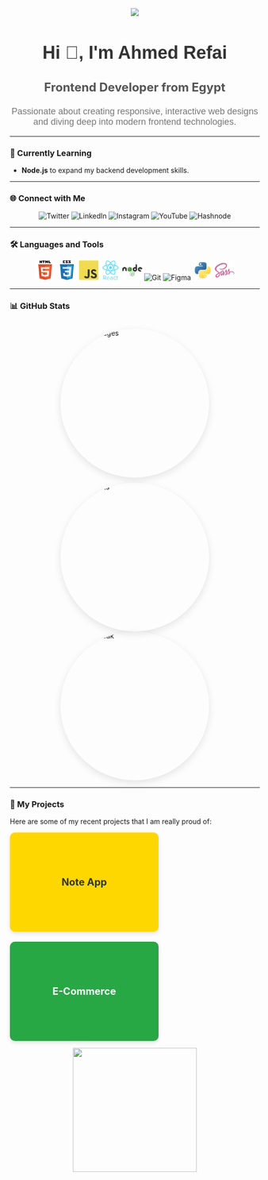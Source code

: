 <div align="center">
  <img width="1000" src="https://i.pinimg.com/originals/fb/c6/f3/fbc6f31bd3b84159470b973aca7e0f97.gif" />
</div>

<h1 align="center" style="font-size: 36px; color: #333; font-family: 'Arial', sans-serif;">Hi 👋, I'm Ahmed Refai</h1>
<h3 align="center" style="font-size: 24px; color: #555;">Frontend Developer from Egypt</h3>

<p align="center" style="font-size: 18px; color: #777; font-family: 'Arial', sans-serif; max-width: 800px;">
  Passionate about creating responsive, interactive web designs and diving deep into modern frontend technologies.
</p>

---

### 🌱 Currently Learning
- **Node.js** to expand my backend development skills.

---

### 🌐 Connect with Me
<p align="center">
  <a href="https://twitter.com/r__efai" target="_blank" style="text-decoration: none;">
    <img src="https://img.shields.io/badge/Twitter-%231DA1F2.svg?&style=for-the-badge&logo=twitter&logoColor=white" alt="Twitter" />
  </a>
  <a href="https://www.linkedin.com/in/ahmed-refai-72806125b/" target="_blank" style="text-decoration: none;">
    <img src="https://img.shields.io/badge/LinkedIn-%230077B5.svg?&style=for-the-badge&logo=linkedin&logoColor=white" alt="LinkedIn" />
  </a>
  <a href="https://instagram.com/e1.refai" target="_blank" style="text-decoration: none;">
    <img src="https://img.shields.io/badge/Instagram-%23E4405F.svg?&style=for-the-badge&logo=instagram&logoColor=white" alt="Instagram" />
  </a>
  <a href="https://youtube.com/@a_k_elrefai?si=6TbwCgOPV3GjAUbY" target="_blank" style="text-decoration: none;">
    <img src="https://img.shields.io/badge/YouTube-%23FF0000.svg?&style=for-the-badge&logo=youtube&logoColor=white" alt="YouTube" />
  </a>
  <a href="https://hashnode.com/@e1refai" target="_blank" style="text-decoration: none;">
    <img src="https://img.shields.io/badge/Hashnode-%232962FF.svg?&style=for-the-badge&logo=hashnode&logoColor=white" alt="Hashnode" />
  </a>
</p>

---

### 🛠️ Languages and Tools
<p align="center">
  <img src="https://raw.githubusercontent.com/devicons/devicon/master/icons/html5/html5-original-wordmark.svg" alt="HTML5" width="40" height="40" />
  <img src="https://raw.githubusercontent.com/devicons/devicon/master/icons/css3/css3-original-wordmark.svg" alt="CSS3" width="40" height="40" />
  <img src="https://raw.githubusercontent.com/devicons/devicon/master/icons/javascript/javascript-original.svg" alt="JavaScript" width="40" height="40" />
  <img src="https://raw.githubusercontent.com/devicons/devicon/master/icons/react/react-original-wordmark.svg" alt="React" width="40" height="40" />
  <img src="https://raw.githubusercontent.com/devicons/devicon/master/icons/nodejs/nodejs-original-wordmark.svg" alt="Node.js" width="40" height="40" />
  <img src="https://www.vectorlogo.zone/logos/git-scm/git-scm-icon.svg" alt="Git" width="40" height="40" />
  <img src="https://www.vectorlogo.zone/logos/figma/figma-icon.svg" alt="Figma" width="40" height="40" />
  <img src="https://raw.githubusercontent.com/devicons/devicon/master/icons/python/python-original.svg" alt="Python" width="40" height="40" />
  <img src="https://raw.githubusercontent.com/devicons/devicon/master/icons/sass/sass-original.svg" alt="Sass" width="40" height="40" />
</p>

---

### 📊 GitHub Stats
<p align="center" style="display: flex; flex-direction: column; align-items: center; justify-content: center; gap: 10px;">
  <div style="display: flex; flex-direction: column; align-items: center; justify-content: center; gap: 10px;">
    <img src="https://github-readme-stats.vercel.app/api/top-langs?username=elref7i&show_icons=true&locale=en&layout=compact&bg_color=ffffff00" alt="Top Languages" style="border-radius: 50%; width: 300px; height: 300px; box-shadow: 0 5px 15px rgba(0, 0, 0, 0.1); transition: transform 0.3s ease;" onmouseover="this.style.transform='scale(1.1)'" onmouseout="this.style.transform='scale(1)'"/>
    <img src="https://github-readme-stats.vercel.app/api?username=elref7i&show_icons=true&locale=en&bg_color=ffffff00" alt="GitHub Stats" style="border-radius: 50%; width: 300px; height: 300px; box-shadow: 0 5px 15px rgba(0, 0, 0, 0.1); transition: transform 0.3s ease;" onmouseover="this.style.transform='scale(1.1)'" onmouseout="this.style.transform='scale(1)'"/>
  </div>
  <div style="display: flex; justify-content: center;">
    <img src="https://github-readme-streak-stats.herokuapp.com/?user=elref7i&theme=dark&bg_color=ffffff00" alt="GitHub Streak" style="border-radius: 50%; width: 300px; height: 300px; box-shadow: 0 5px 15px rgba(0, 0, 0, 0.1); transition: transform 0.3s ease;" onmouseover="this.style.transform='scale(1.1)'" onmouseout="this.style.transform='scale(1)'"/>
  </div>
</p>

---
### 🚀 My Projects
Here are some of my recent projects that I am really proud of:

<p align="center" style="display: flex; flex-direction: column; gap: 20px;">
  <a href="https://vercel.com/el-refais-projects/note-app" target="_blank" style="text-decoration: none; width: 300px; height: 200px; background-color: #FFD700; border-radius: 10px; display: flex; justify-content: center; align-items: center; box-shadow: 0 4px 8px rgba(0, 0, 0, 0.1); transition: all 0.3s ease;">
    <span style="font-size: 20px; font-weight: bold; color: #333;">Note App</span>
  </a>
  <a href="https://e-commerce-niivkbhfd-el-refais-projects.vercel.app/" target="_blank" style="text-decoration: none; width: 300px; height: 200px; background-color: #28A745; border-radius: 10px; display: flex; justify-content: center; align-items: center; box-shadow: 0 4px 8px rgba(0, 0, 0, 0.1); transition: all 0.3s ease;">
    <span style="font-size: 20px; font-weight: bold; color: #fff;">E-Commerce</span>
  </a>
</p>


<div align="center">
  <img width="250" height="250" src="https://i.pinimg.com/564x/11/eb/c1/11ebc17d29ee2f78d16142a0b3f59ea8.jpg" />
</div>
